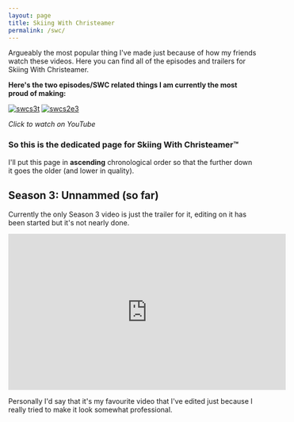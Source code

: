 ```yaml
---
layout: page
title: Skiing With Christeamer
permalink: /swc/
---
```


Argueably the most popular thing I've made just because of how my friends watch these videos. Here you can find all of the episodes and trailers for Skiing With Christeamer.

**Here's the two episodes/SWC related things I am currently the most proud of making:**

[![swcs3t](https://i.imgur.com/OmuCV2G.jpg)](https://youtu.be/h8uz0BFf-X8 "Season 3 Trailer :)")
[![swcs2e3](https://i.imgur.com/tLJNfbg.jpg)](https://youtu.be/ISDvy8Jw2Hk "Season 2 Episode 2 :)")

*Click to watch on YouTube*

### So this is the dedicated page for Skiing With Christeamer™

I'll put this page in **ascending** chronological order so that the further down it goes the older (and lower in quality).
## Season 3: Unnammed (so far)
Currently the only Season 3 video is just the trailer for it, editing on it has been started but it's not nearly done.

<iframe width="560" height="315" src="https://www.youtube.com/embed/h8uz0BFf-X8" title="YouTube video player" frameborder="0" allow="accelerometer; autoplay; clipboard-write; encrypted-media; gyroscope; picture-in-picture" allowfullscreen></iframe>

Personally I'd say that it's my favourite video that I've edited just because I really tried to make it look somewhat professional.
